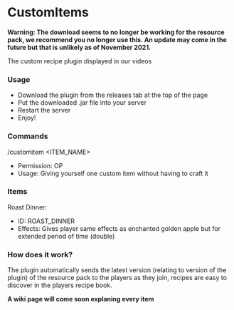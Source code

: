 # CustomItems

**Warning: The download seems to no longer be working for the resource pack, we recommend you no longer use this. An update may come in the future but that is unlikely as of November 2021.**

The custom recipe plugin displayed in our videos

### Usage
- Download the plugin from the releases tab at the top of the page
- Put the downloaded .jar file into your server
- Restart the server
- Enjoy!

### Commands
/customitem <ITEM_NAME>
- Permission: OP
- Usage: Giving yourself one custom item without having to craft it

### Items
Roast Dinner:
- ID: ROAST_DINNER
- Effects: Gives player same effects as enchanted golden apple but for extended period of time (double)

### How does it work?
The plugin automatically sends the latest version (relating to version of the plugin) of the resource pack to the players as they join, recipes are easy to discover in the players recipe book.

**A wiki page will come soon explaning every item**
